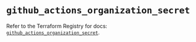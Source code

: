 # `github_actions_organization_secret`

Refer to the Terraform Registry for docs: [`github_actions_organization_secret`](https://registry.terraform.io/providers/integrations/github/6.6.0/docs/resources/actions_organization_secret).
